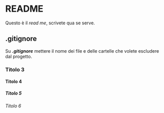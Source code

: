# README

Questo è il _read me_, scrivete qua se serve.

## __.gitignore__

Su ___.gitignore___ mettere il nome dei file e delle cartelle che volete escludere
dal progetto.

### Titolo 3

#### Titolo 4

##### Titolo 5

###### Titolo 6
